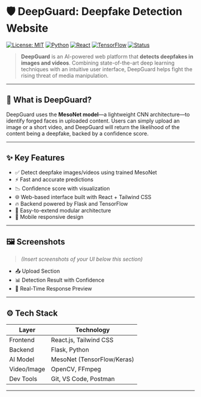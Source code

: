 # 🛡️ DeepGuard: Deepfake Detection Website

[![License: MIT](https://img.shields.io/badge/License-MIT-blue.svg)](LICENSE)
[![Python](https://img.shields.io/badge/Python-3.9-blue.svg)](https://www.python.org/)
[![React](https://img.shields.io/badge/Frontend-React-blue)](https://reactjs.org/)
[![TensorFlow](https://img.shields.io/badge/Model-TensorFlow-orange)](https://www.tensorflow.org/)
[![Status](https://img.shields.io/badge/status-active-success.svg)]()

> **DeepGuard** is an AI-powered web platform that **detects deepfakes in images and videos**. Combining state-of-the-art deep learning techniques with an intuitive user interface, DeepGuard helps fight the rising threat of media manipulation.

---

## 🧠 What is DeepGuard?

DeepGuard uses the **MesoNet model**—a lightweight CNN architecture—to identify forged faces in uploaded content. Users can simply upload an image or a short video, and DeepGuard will return the likelihood of the content being a deepfake, backed by a confidence score.

---

## ✨ Key Features

- ✅ Detect deepfake images/videos using trained MesoNet
- ⚡ Fast and accurate predictions
- 📉 Confidence score with visualization
- 🌐 Web-based interface built with React + Tailwind CSS
- 🔥 Backend powered by Flask and TensorFlow
- 🧩 Easy-to-extend modular architecture
- 📱 Mobile responsive design

---

## 🖼️ Screenshots

> *(Insert screenshots of your UI below this section)*

- 📤 Upload Section  
- 📊 Detection Result with Confidence  
- 🎯 Real-Time Response Preview  

---

## ⚙️ Tech Stack

| Layer        | Technology                        |
|--------------|------------------------------------|
| Frontend     | React.js, Tailwind CSS             |
| Backend      | Flask, Python                      |
| AI Model     | MesoNet (TensorFlow/Keras)         |
| Video/Image  | OpenCV, FFmpeg                     |
| Dev Tools    | Git, VS Code, Postman              |

---

